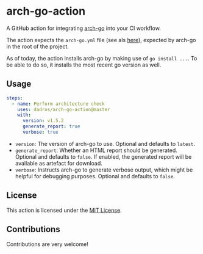 # arch-go-action

A GitHub action for integrating [arch-go](https://github.com/fdaines/arch-go) into your CI workflow.

The action expects the `arch-go.yml` file (see als [here](https://github.com/fdaines/arch-go/tree/master#file-arch-goyml)), expected by arch-go in the root of the project.

As of today, the action installs arch-go by making use of `go install ...`. To be able to do so, it installs the most recent go version as well.

## Usage

```yaml
steps:
  - name: Perform architecture check
    uses: dadrus/arch-go-action@master
    with:
      version: v1.5.2
      generate_report: true
      verbose: true
```

* `version`: The version of arch-go to use. Optional and defaults to `latest`.
* `generate_report`: Whether an HTML report should be generated. Optional and defaults to `false`. If enabled, the generated report will be available as artefact for download.
* `verbose`: Instructs arch-go to generate verbose output, which might be helpful for debugging purposes. Optional and defaults to `false`.

## License

This action is licensed under the [MIT License](https://github.com/dadrus/arch-go-action/blob/main/LICENSE).

## Contributions

Contributions are very welcome!
